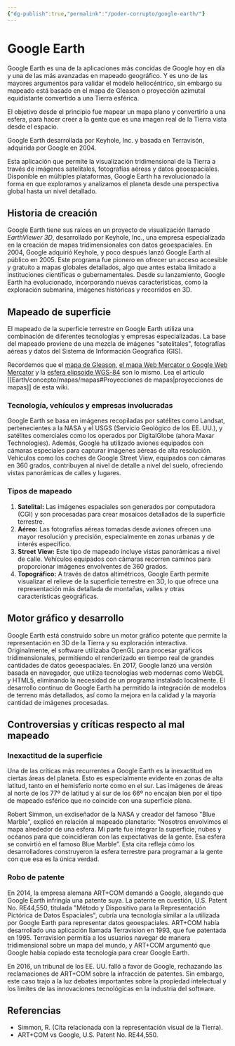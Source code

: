 ```yaml
---
{"dg-publish":true,"permalink":"/poder-corrupto/google-earth/"}
---
```



# Google Earth

Google Earth es una de la aplicaciones más concidas de Google hoy en día y una de las más avanzadas en mapeado geográfico. Y es uno de las mayores argumentos para validar el modelo heliocéntrico, sin embargo su mapeado está basado en el mapa de Gleason o proyección azimutal equidistante convertido a una Tierra esférica.

El objetivo desde el principio fue mapear un mapa plano y convertirlo a una esfera, para hacer creer a la gente que es una imagen real de la Tierra vista desde el espacio.

Google Earth desarrollada por Keyhole, Inc. y basada en Terravisón, adquirida por Google en 2004.

Esta aplicación que permite la visualización tridimensional de la Tierra a través de imágenes satelitales, fotografías aéreas y datos geoespaciales. Disponible en múltiples plataformas, Google Earth ha revolucionado la forma en que exploramos y analizamos el planeta desde una perspectiva global hasta un nivel detallado.

## Historia de creación

Google Earth tiene sus raíces en un proyecto de visualización llamado *EarthViewer 3D*, desarrollado por Keyhole, Inc., una empresa especializada en la creación de mapas tridimensionales con datos geoespaciales. En 2004, Google adquirió Keyhole, y poco después lanzó Google Earth al público en 2005. Este programa fue pionero en ofrecer un acceso accesible y gratuito a mapas globales detallados, algo que antes estaba limitado a instituciones científicas o gubernamentales. Desde su lanzamiento, Google Earth ha evolucionado, incorporando nuevas características, como la exploración submarina, imágenes históricas y recorridos en 3D.

## Mapeado de superficie

El mapeado de la superficie terrestre en Google Earth utiliza una combinación de diferentes tecnologías y empresas especializadas. La base del mapeado proviene de una mezcla de imágenes "satelitales", fotografías aéreas y datos del Sistema de Información Geográfica (GIS).

Recordemos que el [mapa de Gleason](https://es.wikipedia.org/wiki/Proyecci%C3%B3n_acimutal_equidistante), [el mapa Web Mercator o Google Web Mercator](https://en.wikipedia.org/wiki/Web_Mercator_projection) y la [esfera elipsoide WGS-84](https://en.wikipedia.org/wiki/World_Geodetic_System#WGS84) son lo mismo. Lea el artículo [[Earth/concepto/mapas/mapas#Proyecciones de mapas\|proyecciones de mapas]] de esta wiki.

### Tecnología, vehículos y empresas involucradas

Google Earth se basa en imágenes recopiladas por satélites como Landsat, pertenecientes a la NASA y el USGS (Servicio Geológico de los EE. UU.), y satélites comerciales como los operados por DigitalGlobe (ahora Maxar Technologies). Además, Google ha utilizado aviones equipados con cámaras especiales para capturar imágenes aéreas de alta resolución. Vehículos como los coches de Google Street View, equipados con cámaras en 360 grados, contribuyen al nivel de detalle a nivel del suelo, ofreciendo vistas panorámicas de calles y lugares.

### Tipos de mapeado

1. **Satelital:** Las imágenes espaciales son generados por computadora (CGI) y son procesadas para crear mosaicos detallados de la superficie terrestre.
2. **Aéreo:** Las fotografías aéreas tomadas desde aviones ofrecen una mayor resolución y precisión, especialmente en zonas urbanas y de interés específico.
3. **Street View:** Este tipo de mapeado incluye vistas panorámicas a nivel de calle. Vehículos equipados con cámaras recorren caminos para proporcionar imágenes envolventes de 360 grados.
4. **Topográfico:** A través de datos altimétricos, Google Earth permite visualizar el relieve de la superficie terrestre en 3D, lo que ofrece una representación más detallada de montañas, valles y otras características geográficas.

## Motor gráfico y desarrollo

Google Earth está construido sobre un motor gráfico potente que permite la representación en 3D de la Tierra y su exploración interactiva. Originalmente, el software utilizaba OpenGL para procesar gráficos tridimensionales, permitiendo el renderizado en tiempo real de grandes cantidades de datos geoespaciales. En 2017, Google lanzó una versión basada en navegador, que utiliza tecnologías web modernas como WebGL y HTML5, eliminando la necesidad de un programa instalado localmente. El desarrollo continuo de Google Earth ha permitido la integración de modelos de terreno más detallados, así como la mejora en la calidad y la mayoría cantidad de imágenes procesadas.

## Controversias y críticas respecto al mal mapeado

### Inexactitud de la superficie

Una de las críticas más recurrentes a Google Earth es la inexactitud en ciertas áreas del planeta. Esto es especialmente evidente en zonas de alta latitud, tanto en el hemisferio norte como en el sur. Las imágenes de áreas al norte de los 77º de latitud y al sur de los 66º no encajan bien por el tipo de mapeado esférico que no coincide con una superficie plana.

Robert Simmon, un exdiseñador de la NASA y creador del famoso "Blue Marble", explicó en relación al mapeado planetario: “Nosotros envolvimos el mapa alrededor de una esfera. Mi parte fue integrar la superficie, nubes y océanos para que coincidieran con las expectativas de la gente. Esa esfera se convirtió en el famoso Blue Marble”. Esta cita refleja cómo los desarrolladores construyeron la esfera terrestre para programar a la gente con que esa es la única verdad.


### Robo de patente

En 2014, la empresa alemana ART+COM demandó a Google, alegando que Google Earth infringía una patente suya. La patente en cuestión, U.S. Patent No. RE44,550, titulada "Método y Dispositivo para la Representación Pictórica de Datos Espaciales", cubría una tecnología similar a la utilizada por Google Earth para representar datos geoespaciales. ART+COM había desarrollado una aplicación llamada Terravision en 1993, que fue patentada en 1995. Terravision permitía a los usuarios navegar de manera tridimensional sobre un mapa del mundo, y ART+COM argumentó que Google había copiado esta tecnología para crear Google Earth.

En 2016, un tribunal de los EE. UU. falló a favor de Google, rechazando las reclamaciones de ART+COM sobre la infracción de patentes. Sin embargo, este caso trajo a la luz debates importantes sobre la propiedad intelectual y los límites de las innovaciones tecnológicas en la industria del software.

## Referencias

- Simmon, R. (Cita relacionada con la representación visual de la Tierra).
- ART+COM vs Google, U.S. Patent No. RE44,550.